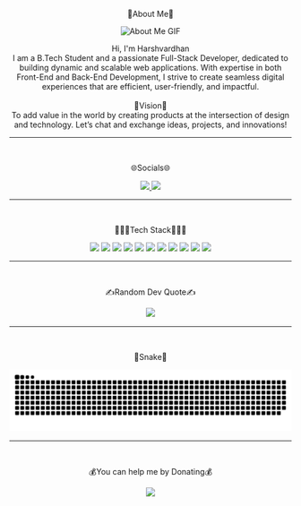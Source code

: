 <p align="center">💫About Me💫</p>  
  
<div align="center"> <img height="251" <img width="151"
src=https://media2.giphy.com/media/v1.Y2lkPTZjMDliOTUyeWE3c2puOTM2bTFxaDZqNTZpb2YybGFrY3ZhenQ0OGxmZnozMDJxdyZlcD12MV9pbnRlcm5hbF9naWZfYnlfaWQmY3Q9Zw/G2cpDFcKzAPMScb0MC/giphy.gif alt="About Me GIF">  
  
</div>  
  
<p align="center">  
  Hi, I'm Harshvardhan<br>  
I am a B.Tech Student and a passionate Full-Stack Developer, dedicated to building dynamic and scalable web applications. With expertise in both Front-End and Back-End Development, I strive to create seamless digital experiences that are efficient, user-friendly, and impactful.<br><br>  
  🚀Vision🚀<br>  
To add value in the world by creating products at the intersection of design and technology. Let’s chat and exchange ideas, projects, and innovations! </>  
</p>  
  
<hr>  
<br>  
  
<p align="center">🌐Socials🌐</p>  
  
<div align="center">  
  <a href=https://www.instagram.com/escharsh?igsh=MTducXUxejBwZ3E5dA==>  
    <img src="https://img.shields.io/badge/Instagram-%23E4405F.svg?logo=Instagram&logoColor=white">  
  </a>  
  <a href=https://www.linkedin.com/in/harsh-vardhan-6748a632a?utm_source=share&utm_campaign=share_via&utm_content=profile&utm_medium=android_app>  
    <img src="https://img.shields.io/badge/LinkedIn-%230077B5.svg?logo=linkedin&logoColor=white">  
  </a>  
</div>  
  
<hr>  
<br>  
  
<p align="center">👨🏻‍💻Tech Stack👨🏻‍💻</p>  
  
<div align="center">  
  <img src="https://img.shields.io/badge/html5-%23E34F26.svg?style=for-the-badge&logo=html5&logoColor=white">  
  <img src="https://img.shields.io/badge/css3-%231572B6.svg?style=for-the-badge&logo=css3&logoColor=white">  
  <img src="https://img.shields.io/badge/javascript-%23323330.svg?style=for-the-badge&logo=javascript&logoColor=%23F7DF1E">  
  <img src="https://img.shields.io/badge/react-%2320232a.svg?style=for-the-badge&logo=react&logoColor=%2361DAFB">  
  <img src="https://img.shields.io/badge/mysql-4479A1.svg?style=for-the-badge&logo=mysql&logoColor=white">  
  <img src="https://img.shields.io/badge/MongoDB-%234ea94b.svg?style=for-the-badge&logo=mongodb&logoColor=white">  
  <img src="https://img.shields.io/badge/git-%23F05033.svg?style=for-the-badge&logo=git&logoColor=white">  
  <img src="https://img.shields.io/badge/github-%23121011.svg?style=for-the-badge&logo=github&logoColor=white">  
  <img src="https://img.shields.io/badge/Canva-%2300C4CC.svg?style=for-the-badge&logo=Canva&logoColor=white">  
  <img src="https://img.shields.io/badge/figma-%23F24E1E.svg?style=for-the-badge&logo=figma&logoColor=white">  
  <img src="https://img.shields.io/badge/blender-%23F5792A.svg?style=for-the-badge&logo=blender&logoColor=white">  
</div>  
  
<hr>  
<br>  
  
<p align="center">✍️Random Dev Quote✍️</p>  
  
<div align="center">  
  <img src="https://quotes-github-readme.vercel.app/api?type=horizontal&theme=radical">  
</div>  
  
<hr>  
<br>  
  
<p align="center">🐍Snake🐍</p>  
  
<div align="center">  
  <img alt="snake eating my contributions" src="https://raw.githubusercontent.com/salesp07/salesp07/output/github-contribution-grid-snake.svg">  
</div>  
  
<hr>  
<br>  
  
<p align="center">💰You can help me by Donating💰</p>  
  
<div align="center">  
  <a href="https://paypal.me/@Harshvardhan022">  
    <img src="https://img.shields.io/badge/PayPal-00457C?style=for-the-badge&logo=paypal&logoColor=white">  
  </a>  
</div> 